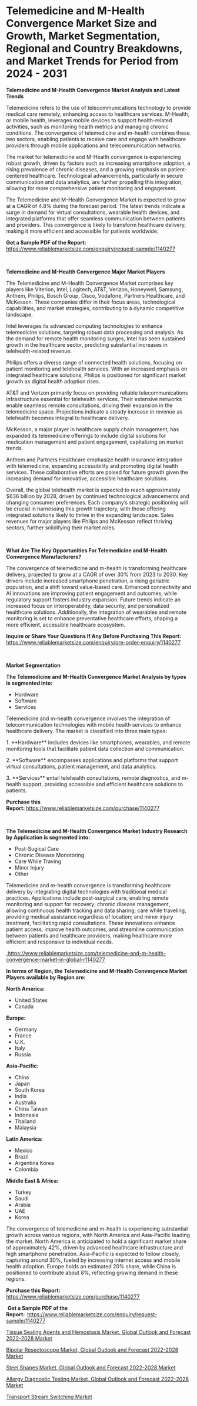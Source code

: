 <p><h1>Telemedicine and M-Health Convergence Market Size and Growth, Market Segmentation, Regional and Country Breakdowns, and Market Trends for Period from 2024 -  2031</h1></p><p><strong>Telemedicine and M-Health Convergence Market Analysis and Latest Trends</strong></p>
<p><p>Telemedicine refers to the use of telecommunications technology to provide medical care remotely, enhancing access to healthcare services. M-Health, or mobile health, leverages mobile devices to support health-related activities, such as monitoring health metrics and managing chronic conditions. The convergence of telemedicine and m-health combines these two sectors, enabling patients to receive care and engage with healthcare providers through mobile applications and telecommunication networks.</p><p>The market for telemedicine and M-Health convergence is experiencing robust growth, driven by factors such as increasing smartphone adoption, a rising prevalence of chronic diseases, and a growing emphasis on patient-centered healthcare. Technological advancements, particularly in secure communication and data analytics, are further propelling this integration, allowing for more comprehensive patient monitoring and engagement.</p><p>The Telemedicine and M-Health Convergence Market is expected to grow at a CAGR of 4.8% during the forecast period. The latest trends indicate a surge in demand for virtual consultations, wearable health devices, and integrated platforms that offer seamless communication between patients and providers. This convergence is likely to transform healthcare delivery, making it more efficient and accessible for patients worldwide.</p></p>
<p><strong>Get a Sample PDF of the Report:&nbsp;</strong> <a href="https://www.reliablemarketsize.com/enquiry/request-sample/1140277?utm_campaign=1173&utm_medium=2&utm_source=Github&utm_content=ia&utm_term=14102024&utm_id=telemedicine-and-m-health-convergence">https://www.reliablemarketsize.com/enquiry/request-sample/1140277</a></p>
<p>&nbsp;</p>
<p><strong>Telemedicine and M-Health Convergence Major Market Players</strong></p>
<p><p>The Telemedicine and M-Health Convergence Market comprises key players like Viterion, Intel, Logitech, AT&T, Verizon, Honeywell, Samsung, Anthem, Philips, Bosch Group, Cisco, Vodafone, Partners Healthcare, and McKesson. These companies differ in their focus areas, technological capabilities, and market strategies, contributing to a dynamic competitive landscape.</p><p>Intel leverages its advanced computing technologies to enhance telemedicine solutions, targeting robust data processing and analysis. As the demand for remote health monitoring surges, Intel has seen sustained growth in the healthcare sector, predicting substantial increases in telehealth-related revenue.</p><p>Philips offers a diverse range of connected health solutions, focusing on patient monitoring and telehealth services. With an increased emphasis on integrated healthcare solutions, Philips is positioned for significant market growth as digital health adoption rises.</p><p>AT&T and Verizon primarily focus on providing reliable telecommunications infrastructure essential for telehealth services. Their extensive networks enable seamless remote consultations, driving their expansion in the telemedicine space. Projections indicate a steady increase in revenue as telehealth becomes integral to healthcare delivery.</p><p>McKesson, a major player in healthcare supply chain management, has expanded its telemedicine offerings to include digital solutions for medication management and patient engagement, capitalizing on market trends.</p><p>Anthem and Partners Healthcare emphasize health insurance integration with telemedicine, expanding accessibility and promoting digital health services. These collaborative efforts are poised for future growth given the increasing demand for innovative, accessible healthcare solutions.</p><p>Overall, the global telehealth market is expected to reach approximately $636 billion by 2028, driven by continued technological advancements and changing consumer preferences. Each company’s strategic positioning will be crucial in harnessing this growth trajectory, with those offering integrated solutions likely to thrive in the expanding landscape. Sales revenues for major players like Philips and McKesson reflect thriving sectors, further solidifying their market roles.</p></p>
<p>&nbsp;</p>
<p><strong>What Are The Key Opportunities For Telemedicine and M-Health Convergence Manufacturers?</strong></p>
<p><p>The convergence of telemedicine and m-health is transforming healthcare delivery, projected to grow at a CAGR of over 30% from 2023 to 2030. Key drivers include increased smartphone penetration, a rising geriatric population, and a shift toward value-based care. Enhanced connectivity and AI innovations are improving patient engagement and outcomes, while regulatory support fosters industry expansion. Future trends indicate an increased focus on interoperability, data security, and personalized healthcare solutions. Additionally, the integration of wearables and remote monitoring is set to enhance preventative healthcare efforts, shaping a more efficient, accessible healthcare ecosystem.</p></p>
<p><strong>Inquire or Share Your Questions If Any Before Purchasing This Report:</strong> <a href="https://www.reliablemarketsize.com/enquiry/pre-order-enquiry/1140277?utm_campaign=1173&utm_medium=2&utm_source=Github&utm_content=ia&utm_term=14102024&utm_id=telemedicine-and-m-health-convergence">https://www.reliablemarketsize.com/enquiry/pre-order-enquiry/1140277</a></p>
<p>&nbsp;</p>
<p><strong>Market Segmentation</strong></p>
<p><strong>The Telemedicine and M-Health Convergence Market Analysis by types is segmented into:</strong></p>
<p><ul><li>Hardware</li><li>Software</li><li>Services</li></ul></p>
<p><p>Telemedicine and m-health convergence involves the integration of telecommunication technologies with mobile health services to enhance healthcare delivery. The market is classified into three main types: </p><p>1. **Hardware** includes devices like smartphones, wearables, and remote monitoring tools that facilitate patient data collection and communication.  </p><p>2. **Software** encompasses applications and platforms that support virtual consultations, patient management, and data analytics.  </p><p>3. **Services** entail telehealth consultations, remote diagnostics, and m-health support, providing accessible and efficient healthcare solutions to patients.</p></p>
<p><strong>Purchase this Report:&nbsp;</strong><a href="https://www.reliablemarketsize.com/purchase/1140277?utm_campaign=1173&utm_medium=2&utm_source=Github&utm_content=ia&utm_term=14102024&utm_id=telemedicine-and-m-health-convergence">https://www.reliablemarketsize.com/purchase/1140277</a></p>
<p>&nbsp;</p>
<p><strong>The Telemedicine and M-Health Convergence Market Industry Research by Application is segmented into:</strong></p>
<p><ul><li>Post-Sugical Care</li><li>Chronic Disease Monotoring</li><li>Care While Traving</li><li>Minor Injury</li><li>Other</li></ul></p>
<p><p>Telemedicine and m-health convergence is transforming healthcare delivery by integrating digital technologies with traditional medical practices. Applications include post-surgical care, enabling remote monitoring and support for recovery; chronic disease management, allowing continuous health tracking and data sharing; care while traveling, providing medical assistance regardless of location; and minor injury treatment, facilitating rapid consultations. These innovations enhance patient access, improve health outcomes, and streamline communication between patients and healthcare providers, making healthcare more efficient and responsive to individual needs.</p></p>
<p><a href="https://www.reliablemarketsize.com/telemedicine-and-m-health-convergence-market-in-global-r1140277?utm_campaign=1173&utm_medium=2&utm_source=Github&utm_content=ia&utm_term=14102024&utm_id=telemedicine-and-m-health-convergence">&nbsp;https://www.reliablemarketsize.com/telemedicine-and-m-health-convergence-market-in-global-r1140277</a></p>
<p><strong>In terms of Region, the Telemedicine and M-Health Convergence Market Players available by Region are:</strong></p>
<p>
    <p> <strong> North America: </strong>
        <ul>
            <li>United States</li>
            <li>Canada</li>
        </ul>
        </p> 
    <p> <strong> Europe: </strong>
        <ul>
            <li>Germany</li>
            <li>France</li>
            <li>U.K.</li>
            <li>Italy</li>
            <li>Russia</li>
        </ul>
        </p> 
    <p> <strong> Asia-Pacific: </strong>
        <ul>
            <li>China</li>
            <li>Japan</li>
            <li>South Korea</li>
            <li>India</li>
            <li>Australia</li>
            <li>China Taiwan</li>
            <li>Indonesia</li>
            <li>Thailand</li>
            <li>Malaysia</li>
        </ul>
        </p> 
    <p> <strong> Latin America: </strong>
        <ul>
            <li>Mexico</li>
            <li>Brazil</li>
            <li>Argentina Korea</li>
            <li>Colombia</li>
        </ul>
        </p> 
    <p> <strong> Middle East & Africa: </strong>
        <ul>
            <li>Turkey</li>
            <li>Saudi</li>
            <li>Arabia</li>
            <li>UAE</li>
            <li>Korea</li>
        </ul>
    </p>
    </p>
<p><p>The convergence of telemedicine and m-health is experiencing substantial growth across various regions, with North America and Asia-Pacific leading the market. North America is anticipated to hold a significant market share of approximately 42%, driven by advanced healthcare infrastructure and high smartphone penetration. Asia-Pacific is expected to follow closely, capturing around 30%, fueled by increasing internet access and mobile health adoption. Europe holds an estimated 20% share, while China is positioned to contribute about 8%, reflecting growing demand in these regions.</p></p>
<p><strong>Purchase this Report: </strong><a href="https://www.reliablemarketsize.com/purchase/1140277?utm_campaign=1173&utm_medium=2&utm_source=Github&utm_content=ia&utm_term=14102024&utm_id=telemedicine-and-m-health-convergence">https://www.reliablemarketsize.com/purchase/1140277</a></p>
<p>&nbsp;<strong>Get a Sample PDF of the Report:&nbsp;&nbsp;</strong><a href="https://www.reliablemarketsize.com/enquiry/request-sample/1140277?utm_campaign=1173&utm_medium=2&utm_source=Github&utm_content=ia&utm_term=14102024&utm_id=telemedicine-and-m-health-convergence">https://www.reliablemarketsize.com/enquiry/request-sample/1140277</a></p>
<p><strong></strong></p>
<p><p><a href="https://www.linkedin.com/pulse/comprehensive-tissue-sealing-agents-hemostasis-market-global-cdwpf?utm_campaign=1173&utm_medium=2&utm_source=Github&utm_content=ia&utm_term=14102024&utm_id=telemedicine-and-m-health-convergence">Tissue Sealing Agents and Hemostasis Market, Global Outlook and Forecast 2022-2028 Market</a></p><p><a href="https://www.linkedin.com/pulse/global-bipolar-resectoscope-market-outlook-forecast-2022-2028-notwf?utm_campaign=1173&utm_medium=2&utm_source=Github&utm_content=ia&utm_term=14102024&utm_id=telemedicine-and-m-health-convergence">Bipolar Resectoscope Market, Global Outlook and Forecast 2022-2028 Market</a></p><p><a href="https://www.linkedin.com/pulse/exploring-steel-shapes-market-global-outlook-forecast-wj68e?utm_campaign=1173&utm_medium=2&utm_source=Github&utm_content=ia&utm_term=14102024&utm_id=telemedicine-and-m-health-convergence">Steel Shapes Market, Global Outlook and Forecast 2022-2028 Market</a></p><p><a href="https://www.linkedin.com/pulse/forecast-2022-2028-market-segmentation-geographical-regions-mmnhf?utm_campaign=1173&utm_medium=2&utm_source=Github&utm_content=ia&utm_term=14102024&utm_id=telemedicine-and-m-health-convergence">Allergy Diagnostic Testing Market, Global Outlook and Forecast 2022-2028 Market</a></p><p><a href="https://github.com/RoccoManning/Market-Research-Report-List-7/blob/main/transport-stream-switching-market.md?utm_campaign=1173&utm_medium=2&utm_source=Github&utm_content=ia&utm_term=14102024&utm_id=telemedicine-and-m-health-convergence">Transport Stream Switching Market</a></p></p>